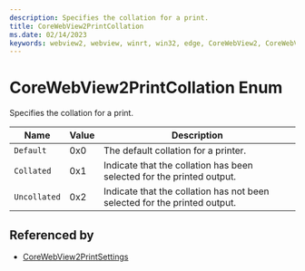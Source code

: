 ```yaml
---
description: Specifies the collation for a print.
title: CoreWebView2PrintCollation
ms.date: 02/14/2023
keywords: webview2, webview, winrt, win32, edge, CoreWebView2, CoreWebView2Controller, browser control, edge html, CoreWebView2PrintCollation
---
```


# CoreWebView2PrintCollation Enum

Specifies the collation for a print.

| Name |  Value | Description |
|--|--|--|
|`Default` | 0x0  |  The default collation for a printer.|
|`Collated` | 0x1  |  Indicate that the collation has been selected for the printed output.|
|`Uncollated` | 0x2  |  Indicate that the collation has not been selected for the printed output.|


## Referenced by

- [CoreWebView2PrintSettings](corewebview2printsettings.md)
